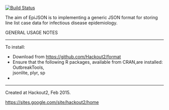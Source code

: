 [![Build Status](https://travis-ci.org/Hackout2/format.svg)](https://travis-ci.org/Hackout2/format)

The aim of EpiJSON is to implementing a generic JSON format for storing line list case data for infectious disease epidemiology.



GENERAL USAGE NOTES
____________________
To install:

- Download from https://github.com/Hackout2/format
- Ensure that the following R packages, available from CRAN,are installed: OutbreakTools,          
  jsonlite, plyr, sp  
-

______________________________________________________________________




Created at Hackout2, Feb 2015.

https://sites.google.com/site/hackout2/home